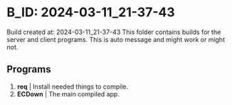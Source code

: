 # B_ID: 2024-03-11_21-37-43
Build created at: 2024-03-11_21-37-43
This folder contains builds for the server and client programs.
This is auto message and might work or might not.
## Programs
1) **req** | Install needed things to compile.
1) **ECDown** | The main compiled app.
